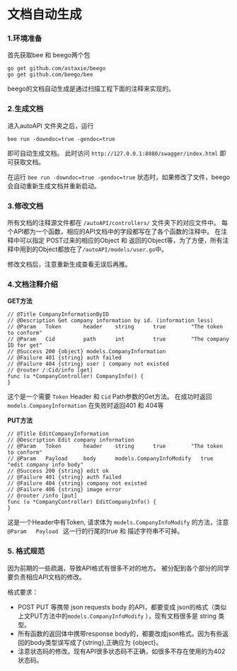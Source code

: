 # 文档自动生成

### 1.环境准备

首先获取bee 和 beego两个包
```
go get github.com/astaxie/beego
go get github.com/beego/bee
```

beego的文档自动生成是通过扫描工程下面的注释来实现的。

### 2.生成文档
进入autoAPI 文件夹之后，运行
```
bee run -downdoc=true -gendoc=true
```
即可自动生成文档。
此时访问 `http://127.0.0.1:8080/swagger/index.html` 即可获取文档。

在运行 `bee run -downdoc=true -gendoc=true` 状态时，如果修改了文件，beego会自动重新生成文档并重新启动。

### 3.修改文档

所有文档的注释源文件都在 `/autoAPI/controllers/` 文件夹下的对应文件中。
每个API都为一个函数，相应的API文档中的字段都写在了各个函数的注释中。
在注释中可以指定 POST过来的相应的Object 和 返回的Object等，为了方便，所有注释中用到的Object都放在了`/autoAPI/models/user.go`中。

修改文档后，注意重新生成查看无误后再推。

### 4.文档注释介绍

**GET方法**

```
// @Title CompanyInformationByID
// @Description Get company information by id. (information less)
// @Param   Token       header    string      true        "The token to conform"
// @Param   Cid         path      int         true        "The company ID for get"
// @Success 200 {object} models.CompanyInformation
// @Failure 401 {string} auth failed
// @Failure 404 {string} user | company not existed
// @router /:Cid/info [get]
func (u *CompanyController) CompanyInfo() {
}
```
这个是一个需要 `Token` Header 和 `Cid` Path参数的Get方法。
在成功时返回 `models.CompanyInformation` 
在失败时返回401 和 404等

**PUT方法**

```
// @Title EditCompanyInformation
// @Description Edit company information
// @Param   Token       header    string      true        "The token to conform"
// @Param   Payload     body      models.CompanyInfoModify   true   "edit company info body"
// @Success 200 {string} edit ok
// @Failure 401 {string} auth failed
// @Failure 404 {string} company not existed
// @Failure 406 {string} image error
// @router /info [put]
func (u *CompanyController) EditCompanyInfo() {
}
```
这是一个Header中有Token, 请求体为 `models.CompanyInfoModify` 的方法，注意 `@Param   Payload ` 这一行的行尾的true 和 描述字符串不可掉。



### 5. 格式规范
因为前期的一些疏漏，导致API格式有很多不对的地方。 被分配到各个部分的同学要负责相应API文档的修改。

格式要求：

* POST PUT 等携带 json requests body 的API，都要变成 json的格式（类似上文PUT方法中的`models.CompanyInfoModify` ），现有文档很多是 string 类型。  
* 所有函数的返回体中携带response body的，都要改成json格式。因为有些返回的body类型误写成了{string},正确应为 {object}。
* 注意状态码的修改。现有API很多状态码不正确，如很多不存在使用的为402状态码。

